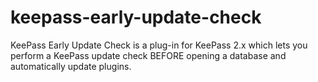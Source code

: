 # keepass-early-update-check
KeePass Early Update Check is a plug-in for KeePass 2.x which lets you perform a KeePass update check BEFORE opening a database and automatically update plugins.
